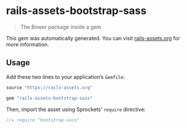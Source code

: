 # rails-assets-bootstrap-sass

> The Bower package inside a gem

This gem was automatically generated. You can visit [rails-assets.org](https://rails-assets.org) for more information.

## Usage

Add these two lines to your application’s `Gemfile`:

```ruby
source "https://rails-assets.org"

gem "rails-assets-bootstrap-sass"
```

Then, import the asset using Sprockets’ `require` directive:

```js
//= require "bootstrap-sass"
```
